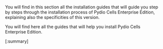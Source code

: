 You will find in this section all the installation guides that will guide you step by steps through the installation process of Pydio Cells Enterprise Edition, explaining also the specificities of this version.

You will find here all the guides that will help you install Pydio Cells Enterprise Edition.

[:summary]
